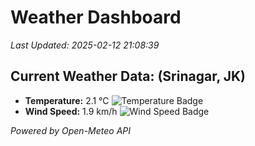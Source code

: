 
# Weather Dashboard

_Last Updated: 2025-02-12 21:08:39_

## Current Weather Data: (Srinagar, JK)
- **Temperature:** 2.1 °C ![Temperature Badge](https://img.shields.io/badge/Temperature-Low%20Temp-blue)
- **Wind Speed:** 1.9 km/h ![Wind Speed Badge](https://img.shields.io/badge/Wind%20Speed-Light%20Wind-blue)

*Powered by Open-Meteo API*
